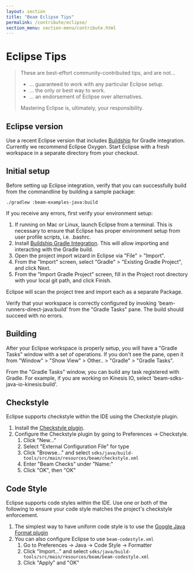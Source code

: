 ```yaml
---
layout: section
title: "Beam Eclipse Tips"
permalink: /contribute/eclipse/
section_menu: section-menu/contribute.html
---
```


# Eclipse Tips

> These are best-effort community-contributed tips, and are not...
>
> - ... guaranteed to work with any particular Eclipse setup.
> - ... the only or best way to work.
> - ... an endorsement of Eclipse over alternatives.
>
> Mastering Eclipse is, ultimately, your responsibility.

## Eclipse version

Use a recent Eclipse version that includes
[Buildship](https://projects.eclipse.org/projects/tools.buildship) for Gradle
integration. Currently we recommend Eclipse Oxygen. Start Eclipse with a fresh
workspace in a separate directory from your checkout.

## Initial setup

Before setting up Eclipse integration, verify that you can successfully build
from the commandline by building a sample package:

```
./gradlew :beam-examples-java:build
```

If you receive any errors, first verify your environment setup:

1. If running on Mac or Linux, launch Eclipse from a terminal. This is necessary
   to ensure that Eclipse has proper environment setup from user profile
   scripts, i.e. .bashrc.
2. Install [Buildship Gradle
   Integration](https://marketplace.eclipse.org/content/buildship-gradle-integration).
   This will allow importing and interacting with the Gradle build.
3. Open the project import wizard in Eclipse via "File" > "Import".
4. From the "Import" screen, select "Gradle" > "Existing Gradle Project", and click
   Next.
5. From the "Import Gradle Project" screen, fill in the Project root directory
   with your local git path, and click Finish.

Eclipse will scan the project tree and import each as a separate Package.

Verify that your workspace is correctly configured by invoking
'beam-runners-direct-java:build' from the "Gradle Tasks" pane. The build should
succeed with no errors.

## Building

After your Eclipse workspace is properly setup, you will have a "Gradle
Tasks" window with a set of operations. If you don't see the pane, open it
from "Window" > "Show View" > Other.. > "Gradle" > "Gradle Tasks".

From the "Gradle Tasks" window, you can build any task registered with Gradle.
For example, if you are working on Kinesis IO, select 'beam-sdks-java-io-kinesis:build'.

## Checkstyle

Eclipse supports checkstyle within the IDE using the Checkstyle plugin.

1. Install the [Checkstyle
   plugin](https://marketplace.eclipse.org/content/checkstyle-plug).
2. Configure the Checkstyle plugin by going to Preferences -> Checkstyle.
    1. Click "New..."
    2. Select "External Configuration File" for type
    3. Click "Browse..." and select
       `sdks/java/build-tools/src/main/resources/beam/checkstyle.xml`
    4. Enter "Beam Checks" under "Name:"
    5. Click "OK", then "OK"

## Code Style

Eclipse supports code styles within the IDE. Use one or both of the following
to ensure your code style matches the project's checkstyle enforcement.

1. The simplest way to have uniform code style is to use the [Google
   Java Format plugin](https://github.com/google/google-java-format#eclipse)
2. You can also configure Eclipse to use `beam-codestyle.xml`
    1. Go to Preferences -> Java -> Code Style -> Formatter
    2. Click "Import..." and select
       `sdks/java/build-tools/src/main/resources/beam/beam-codestyle.xml`
    3. Click "Apply" and "OK"

